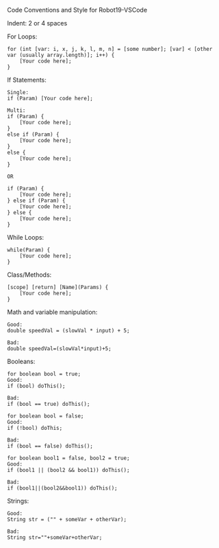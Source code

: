 Code Conventions and Style for Robot19-VSCode

Indent: 2 or 4 spaces

For Loops:

    for (int [var: i, x, j, k, l, m, n] = [some number]; [var] < [other var (usually array.length)]; i++) {
        [Your code here];
    }

If Statements:

    Single:
    if (Param) [Your code here];

    Multi:
    if (Param) {
        [Your code here];
    }
    else if (Param) {
        [Your code here];
    }
    else {
        [Your code here];
    }

    OR

    if (Param) {
        [Your code here];
    } else if (Param) {
        [Your code here];
    } else {
        [Your code here];
    }

While Loops:

    while(Param) {
        [Your code here];
    }

Class/Methods:

    [scope] [return] [Name](Params) {
        [Your code here];
    }

Math and variable manipulation:

    Good:
    double speedVal = (slowVal * input) + 5;

    Bad:
    double speedVal=(slowVal*input)+5;

Booleans:

    for boolean bool = true;
    Good:
    if (bool) doThis();

    Bad:
    if (bool == true) doThis();

    for boolean bool = false;
    Good:
    if (!bool) doThis;

    Bad:
    if (bool == false) doThis();
    
    for boolean bool1 = false, bool2 = true;
    Good:
    if (bool1 || (bool2 && bool1)) doThis();
    
    Bad:
    if (bool1||(bool2&&bool1)) doThis();

Strings:

    Good:
    String str = ("" + someVar + otherVar);

    Bad:
    String str=""+someVar+otherVar;
